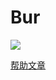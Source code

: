 # Bur

![](http://static.fatesinger.com/2016/04/h9m3nktxxa5who6j.jpg)

[帮助文章](http://fatesinger.com/74850)
